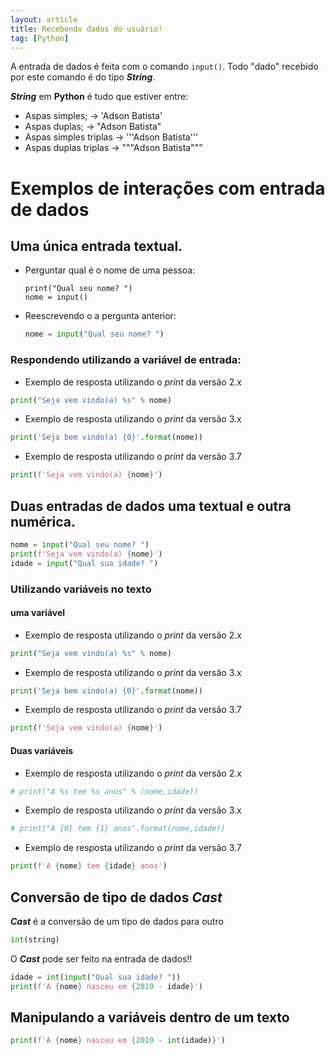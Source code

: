 ```yaml
---
layout: article
title: Recebendo dados do usuário!
tag: [Python]
---
```


A entrada de dados é feita com o comando `input()`. Todo "dado" recebido por este comando é do tipo ***String***.

***String*** em **Python** é tudo que estiver entre:
- Aspas simples; -> 'Adson Batista'
- Aspas duplas; -> "Adson Batista"
- Aspas simples triplas -> '''Adson Batista'''
- Aspas duplas triplas -> """Adson Batista"""

# Exemplos de interações com entrada de dados

## Uma única entrada textual.

- Perguntar qual é o nome de uma pessoa:
    
    ```pyton
    print("Qual seu nome? ")
    nome = input()
    ```
- Reescrevendo o a pergunta anterior:

    ```python
    nome = input("Qual seu nome? ")
    ```

### Respondendo utilizando a variável de entrada:

- Exemplo de resposta utilizando o *print* da versão 2.x

```python
print("Seja vem vindo(a) %s" % nome)
```

- Exemplo de resposta utilizando o *print* da versão 3.x

```python
print('Seja bem vindo(a) {0}'.format(nome))
```

- Exemplo de resposta utilizando o *print* da versão 3.7

```python
print(f'Seja vem vindo(a) {nome}')
```

## Duas entradas de dados uma textual e outra numérica.

```python
nome = input("Qual seu nome? ")
print(f'Seja vem vindo(a) {nome}')
idade = input("Qual sua idade? ")
```    

### Utilizando variáveis no texto


#### uma variável

- Exemplo de resposta utilizando o *print* da versão 2.x

```python
print("Seja vem vindo(a) %s" % nome)
```

- Exemplo de resposta utilizando o *print* da versão 3.x

```python
print('Seja bem vindo(a) {0}'.format(nome))
```

- Exemplo de resposta utilizando o *print* da versão 3.7

```python
print(f'Seja vem vindo(a) {nome}')
```

#### Duas variáveis

- Exemplo de resposta utilizando o *print* da versão 2.x

```python
# print("A %s tem %s anos" % (nome,idade))
```

- Exemplo de resposta utilizando o *print* da versão 3.x

```python
# print("A {0} tem {1} anos".format(nome,idade))
```

- Exemplo de resposta utilizando o *print* da versão 3.7

```python
print(f'A {nome} tem {idade} anos')
```

## Conversão de tipo de  dados ***Cast***

***Cast*** é a conversão de um tipo de dados para outro

```python
int(string)
```

O ***Cast*** pode ser feito na entrada de dados!!

```python
idade = int(input("Qual sua idade? "))
print(f'A {nome} nasceu em {2019 - idade}')
```

## Manipulando a variáveis dentro de um texto

```python
print(f'A {nome} nasceu em {2019 - int(idade)}')
```
